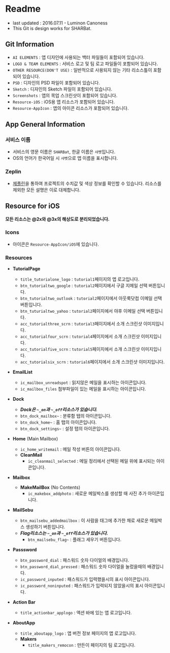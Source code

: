 # Readme
- last updated : 2016.07.11 - Luminon Canoness
- This Git is design works for SHARBat.

## Git Information
- `AI ELEMENTS` : 앱 디자인에 사용되는 백터 파일들이 포함되어 있습니다.
- `LOGO & TEAM ELEMENTS` : 서비스 로고 및 팀 로고 파일들이 포함되어 있습니다.
- `OTHER RESOURCE(DON'T USE)` : 일반적으로 사용되지 않는 기타 리소스틀이 포함되어 있습니다.
- `PSD` : 디자인의 PSD 파일이 포함되어 있습니다.
- `Sketch` : 디자인의 Sketch 파일이 포함되어 있습니다.
- `Screenshots` : 앱의 목업 스크린샷이 포함되어 있습니다.
- `Resource-iOS` : iOS용 앱 리소스가 포함되어 있습니다.
- `Resource-AppIcon` : 앱의 아이콘 리소스가 포함되어 있습니다.

## App General Information
### 서비스 이름
- 서비스의 영문 이름은 `SHARBat`, 한글 이름은 `샤벳`입니다.
- OS의 언어가 한국어일 시 `샤벳`으로 앱 이름을 표시합니다.


### Zeplin
- [제플린](https://zpl.io/1MdvJs)을 통하여 프로젝트의 수치값 및 색상 정보를 확인할 수 있습니다. 리소스를 제외한 모든 설명은 이로 대체합니다.

## Resource for iOS
__모든 리소스는 @2x와 @3x의 해상도로 분리되었습니다.__

### Icons
- 아이콘은 `Resource-AppIcon/iOS`에 있습니다.

### Resources
- __TutorialPage__
	- `title_tutorialone_logo` : `tutorial1`페이지의 앱 로고입니다.
	- `btn_tutorialtwo_google` : `tutorial2`페이지에서 구글 지메일 선택 버튼입니다.
	- `btn_tutorialtwo_outlook` : `tutorial2`페이지에서 아웃룩닷컴 이메일 선택 버튼입니다.
	- `btn_tuturialtwo_yahoo` : `tutorial2`페이지에서 야후 이메일 선택 버튼입니다.
	- `acc_tutorialthree_scrn` : `tutorial3`페이지에서 소개 스크린샷 이미지입니다.
	- `acc_tutorialfour_scrn` : `tutorial4`페이지에서 소개 스크린샷 이미지입니다.
	- `acc_tutorialfive_scrn` : `tutorial5`페이지에서 소개 스크린샷 이미지입니다.
	- `acc_tutorialsix_scrn` : `tutorial6`페이지에서 소개 스크린샷 이미지입니다.

- __EmailList__
	- `ic_mailbox_unreadspot` : 읽지않은 메일을 표시하는 아이콘입니다.
	- `ic_mailbox_files` 첨부파일이 있는 메일을 표시하는 아이콘입니다.

- __Dock__
	- ___Dock은 `~_on`과 `~_off`리소스가 있습니다.___
	- `btn_dock_mailbox~` : 분류함 탭의 아이콘입니다.
	- `btn_dock_home~` : 홈 탭의 아이콘입니다.
	- `btn_dock_settings~` : 설정 탭의 아이콘입니다.

- __Home__ (Main Mailbox)
	- `ic_home_writemail` : 메일 작성 버튼의 아이콘입니다.
	- __CleanMail__
		- `ic_cleanmail_selected` : 메일 정리에서 선택된 메일 위에 표시되는 아이콘입니다.

- __Mailbox__
	- __MakeMailBox__ (No Contents)
		- `ic_makebox_addphoto` : 새로운 메일박스를 생성할 때 사진 추가 아이콘입니다.

- __MailSebu__
	- `btn_mailsebu_addedmailbox` : 이 사람을 태그에 추가한 채로 새로운 메일박스 생성하기 버튼입니다.
	- ___Flag리소스는 `~_on`과 `~_off`리소스가 있습니다.___
		- `btn_mailsebu_flag~` : 플래그 세우기 버튼입니다.
		
- __Passsword__
	- `btn_password_dial` : 패스워드 숫자 다이얼의 배경입니다.
	- `btn_password_dial_pressed` : 패스워드 숫자 다이얼을 눌렀을때의 배경입니다.
	- `ic_password_inputed` : 패스워드가 입력했을시의 표시 아이콘입니다.
	- `ic_password_noninputed` : 패스워드가 입력되지 않았을시의 표시 아이콘입니다.
	
- __Action Bar__
	- `title_actionbar_applogo` : 액션 바에 있는 앱 로고입니다.

- __AboutApp__
	- `title_aboutapp_logo` : 앱 버전 정보 페이지의 앱 로고입니다.
	- __Makers__
		- `title_makers_remocon` : 만든이 페이지의 팀 로고입니다.



